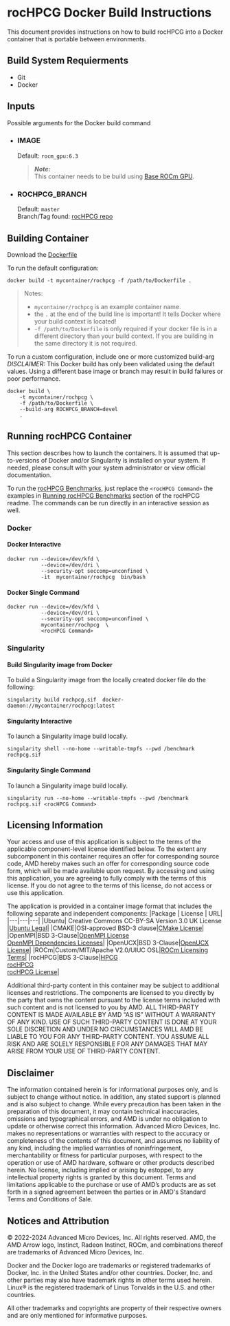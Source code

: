 # rocHPCG Docker Build Instructions
This document provides instructions on how to build rocHPCG into a Docker container that is portable between environments.


## Build System Requierments
- Git
- Docker

## Inputs
Possible arguments for the Docker build command  

- ### IMAGE
    Default: `rocm_gpu:6.3`  
    > ***Note:***  
    >  This container needs to be build using [Base ROCm GPU](/base-gpu-mpi-rocm-docker/Dockerfile).

- ### ROCHPCG_BRANCH
    Default: `master`  
    Branch/Tag found: [rocHPCG repo](https://github.com/ROCmSoftwarePlatform/rocHPCG)

## Building Container
Download the [Dockerfile](/hpcg/docker/Dockerfile)  

To run the default configuration:
```
docker build -t mycontainer/rochpcg -f /path/to/Dockerfile . 
```
>Notes:  
>- `mycontainer/rochpcg` is an example container name.
>- the `.` at the end of the build line is important! It tells Docker where your build context is located!
>- `-f /path/to/Dockerfile` is only required if your docker file is in a different directory than your build context. If you are building in the same directory it is not required. 


To run a custom configuration, include one or more customized build-arg  
*DISCLAIMER:* This Docker build has only been validated using the default values. Using a different base image or branch may result in build failures or poor performance.
```
docker build \
    -t mycontainer/rochpcg \
    -f /path/to/Dockerfile \
    --build-arg ROCHPCG_BRANCH=devel
    . 
```

## Running rocHPCG Container
This section describes how to launch the containers. It is assumed that up-to-versions of Docker and/or Singularity is installed on your system.
If needed, please consult with your system administrator or view official documentation.

To run the [rocHPCG Benchmarks](/hpcg/README.md#running-rochpcg-benchmark), just replace the `<rocHPCG Command>` the examples in [Running rocHPCG Benchmarks](/hpcg/README.md#running-rochpcg-benchmark) section of the rocHPCG readme. The commands can be run directly in an interactive session as well. 

### Docker  

#### Docker Interactive
```
docker run --device=/dev/kfd \
           --device=/dev/dri \
           --security-opt seccomp=unconfined \
           -it  mycontainer/rochpcg  bin/bash
```


#### Docker Single Command 
```
docker run --device=/dev/kfd \
           --device=/dev/dri \
           --security-opt seccomp=unconfined \
           mycontainer/rochpcg  \
           <rocHPCG Command>
```

### Singularity  
#### Build Singularity image from Docker
To build a Singularity image from the locally created docker file do the following:
```
singularity build rochpcg.sif  docker-daemon://mycontainer/rochpcg:latest
```

#### Singularity Interactive
To launch a Singularity image build locally.
```
singularity shell --no-home --writable-tmpfs --pwd /benchmark rochpcg.sif
```

#### Singularity Single Command
To launch a Singularity image build locally.
```
singularity run --no-home --writable-tmpfs --pwd /benchmark rochpcg.sif <rocHPCG Command>
```

## Licensing Information
Your access and use of this application is subject to the terms of the applicable component-level license identified below. To the extent any subcomponent in this container requires an offer for corresponding source code, AMD hereby makes such an offer for corresponding source code form, which will be made available upon request. By accessing and using this application, you are agreeing to fully comply with the terms of this license. If you do not agree to the terms of this license, do not access or use this application.

The application is provided in a container image format that includes the following separate and independent components: 
|Package | License | URL|
|---|---|---|
|Ubuntu| Creative Commons CC-BY-SA Version 3.0 UK License |[Ubuntu Legal](https://ubuntu.com/legal)|
|CMAKE|OSI-approved BSD-3 clause|[CMake License](https://cmake.org/licensing/)|
|OpenMPI|BSD 3-Clause|[OpenMPI License](https://www-lb.open-mpi.org/community/license.php)<br /> [OpenMPI Dependencies Licenses](https://docs.open-mpi.org/en/v5.0.x/license/index.html)|
|OpenUCX|BSD 3-Clause|[OpenUCX License](https://openucx.org/license/)|
|ROCm|Custom/MIT/Apache V2.0/UIUC OSL|[ROCm Licensing Terms](https://rocm.docs.amd.com/en/latest/about/license.html)|
|rocHPCG|BDS 3-Clause|[HPCG](https://github.com/hpcg-benchmark/hpcg) <br /> [rocHPCG](https://github.com/ROCmSoftwarePlatform/rocHPCG) <br /> [rocHPCG License](https://github.com/ROCmSoftwarePlatform/rocHPCG/blob/develop/LICENSE.md)|

Additional third-party content in this container may be subject to additional licenses and restrictions. The components are licensed to you directly by the party that owns the content pursuant to the license terms included with such content and is not licensed to you by AMD. ALL THIRD-PARTY CONTENT IS MADE AVAILABLE BY AMD “AS IS” WITHOUT A WARRANTY OF ANY KIND. USE OF SUCH THIRD-PARTY CONTENT IS DONE AT YOUR SOLE DISCRETION AND UNDER NO CIRCUMSTANCES WILL AMD BE LIABLE TO YOU FOR ANY THIRD-PARTY CONTENT. YOU ASSUME ALL RISK AND ARE SOLELY RESPONSIBLE FOR ANY DAMAGES THAT MAY ARISE FROM YOUR USE OF THIRD-PARTY CONTENT.

## Disclaimer
The information contained herein is for informational purposes only, and is subject to change without notice. In addition, any stated support is planned and is also subject to change. While every precaution has been taken in the preparation of this document, it may contain technical inaccuracies, omissions and typographical errors, and AMD is under no obligation to update or otherwise correct this information. Advanced Micro Devices, Inc. makes no representations or warranties with respect to the accuracy or completeness of the contents of this document, and assumes no liability of any kind, including the implied warranties of noninfringement, merchantability or fitness for particular purposes, with respect to the operation or use of AMD hardware, software or other products described herein. No license, including implied or arising by estoppel, to any intellectual property rights is granted by this document. Terms and limitations applicable to the purchase or use of AMD’s products are as set forth in a signed agreement between the parties or in AMD's Standard Terms and Conditions of Sale.

## Notices and Attribution
© 2022-2024 Advanced Micro Devices, Inc. All rights reserved. AMD, the AMD Arrow logo, Instinct, Radeon Instinct, ROCm, and combinations thereof are trademarks of Advanced Micro Devices, Inc.

Docker and the Docker logo are trademarks or registered trademarks of Docker, Inc. in the United States and/or other countries. Docker, Inc. and other parties may also have trademark rights in other terms used herein. Linux® is the registered trademark of Linus Torvalds in the U.S. and other countries.

All other trademarks and copyrights are property of their respective owners and are only mentioned for informative purposes.

